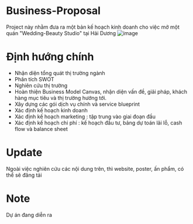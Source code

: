 # Business-Proposal
Project này nhằm đưa ra một bản kế hoạch kinh doanh cho việc mở một quán "Wedding-Beauty Studio" tại Hải Dương
![image](https://github.com/PhongDiii/Business-Proposal/assets/105002084/a0181f47-dbcc-44ec-ad0f-f5fedfb1ca81)

# Định hướng chính
* Nhận diện tổng quát thị trường ngành
* Phân tích SWOT
* Nghiên cứu thị trường
* Hoàn thiện Business Model Canvas, nhận diện vấn đề, giải pháp, khách hàng mục tiêu và thị trường hướng tới.
* Xây dựng các gói dịch vụ chính và service blueprint
* Xác định kế hoạch kinh doanh
* Xác định kế hoạch marketing : tập trung vào giai đoạn đầu
* Xác định kế hoạch chi phí : kế hoạch đầu tư, bảng dự toán lãi lỗ, cash flow và balance sheet

# Update
Ngoài việc nghiên cứu các nội dung trên, thì website, poster, ấn phẩm, có thể sẽ đăng tải
# Note
Dự án đang diễn ra
